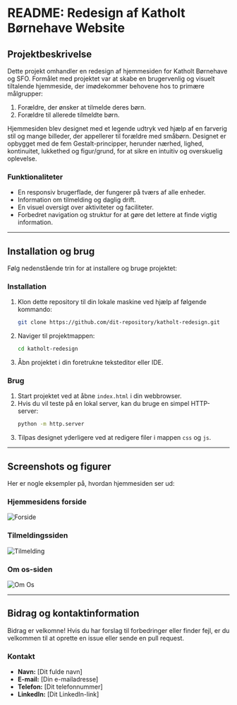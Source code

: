 # README: Redesign af Katholt Børnehave Website

## Projektbeskrivelse

Dette projekt omhandler en redesign af hjemmesiden for Katholt Børnehave og SFO. Formålet med projektet var at skabe en brugervenlig og visuelt tiltalende hjemmeside, der imødekommer behovene hos to primære målgrupper:

1. Forældre, der ønsker at tilmelde deres børn.
2. Forældre til allerede tilmeldte børn.

Hjemmesiden blev designet med et legende udtryk ved hjælp af en farverig stil og mange billeder, der appellerer til forældre med småbørn. Designet er opbygget med de fem Gestalt-principper, herunder nærhed, lighed, kontinuitet, lukkethed og figur/grund, for at sikre en intuitiv og overskuelig oplevelse.

### Funktionaliteter
- En responsiv brugerflade, der fungerer på tværs af alle enheder.
- Information om tilmelding og daglig drift.
- En visuel oversigt over aktiviteter og faciliteter.
- Forbedret navigation og struktur for at gøre det lettere at finde vigtig information.

---

## Installation og brug

Følg nedenstående trin for at installere og bruge projektet:

### Installation
1. Klon dette repository til din lokale maskine ved hjælp af følgende kommando:
   ```bash
   git clone https://github.com/dit-repository/katholt-redesign.git
   ```
2. Naviger til projektmappen:
   ```bash
   cd katholt-redesign
   ```
3. Åbn projektet i din foretrukne teksteditor eller IDE.

### Brug
1. Start projektet ved at åbne `index.html` i din webbrowser.
2. Hvis du vil teste på en lokal server, kan du bruge en simpel HTTP-server:
   ```bash
   python -m http.server
   ```
3. Tilpas designet yderligere ved at redigere filer i mappen `css` og `js`.

---

## Screenshots og figurer

Her er nogle eksempler på, hvordan hjemmesiden ser ud:

### Hjemmesidens forside
![Forside](screenshots/forside.png)

### Tilmeldingssiden
![Tilmelding](screenshots/tilmelding.png)

### Om os-siden
![Om Os](screenshots/om-os.png)

---

## Bidrag og kontaktinformation

Bidrag er velkomne! Hvis du har forslag til forbedringer eller finder fejl, er du velkommen til at oprette en issue eller sende en pull request.

### Kontakt
- **Navn:** [Dit fulde navn]
- **E-mail:** [Din e-mailadresse]
- **Telefon:** [Dit telefonnummer]
- **LinkedIn:** [Dit LinkedIn-link]
